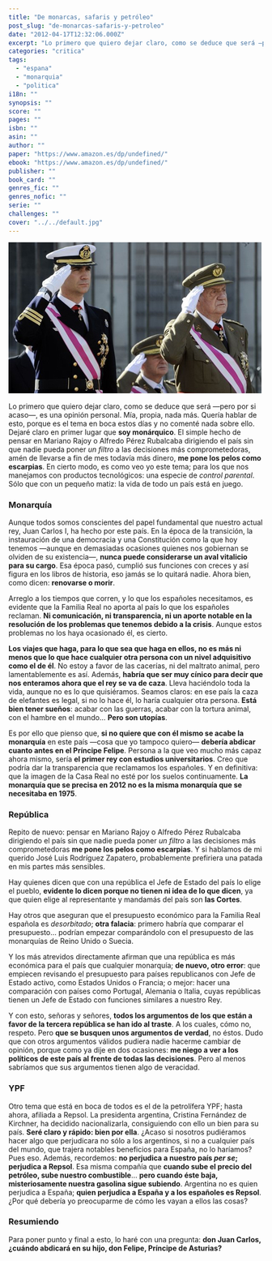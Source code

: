 ```yaml
---
title: "De monarcas, safaris y petróleo"
post_slug: "de-monarcas-safaris-y-petroleo"
date: "2012-04-17T12:32:06.000Z"
excerpt: "Lo primero que quiero dejar claro, como se deduce que será —pero por si acaso—, es una opinión personal. Mía, propia, nada más. Quería hablar de esto, porque es el tema en boca estos días y no comenté nada sobre ello. Dejaré claro en primer lugar que soy monárquico. El simple hecho de pensar en Mariano Rajoy o Alfredo Pérez Rubalcaba dirigiendo el país sin que nadie pueda poner un filtro a las decisiones más comprometedoras, amén de llevarse a fin de mes todavía más dinero, me pone los pelos como escarpias…"
categories: "critica"
tags: 
  - "espana"
  - "monarquia"
  - "politica"
i18n: ""
synopsis: ""
score: ""
pages: ""
isbn: ""
asin: ""
author: ""
paper: "https://www.amazon.es/dp/undefined/"
ebook: "https://www.amazon.es/dp/undefined/"
publisher: ""
book_card: ""
genres_fic: ""
genres_nofic: ""
serie: ""
challenges: ""
cover: "../../default.jpg"
---
```


![](images/Rey-JC-Principe.jpg)

Lo primero que quiero dejar claro, como se deduce que será —pero por si acaso—, es una opinión personal. Mía, propia, nada más. Quería hablar de esto, porque es el tema en boca estos días y no comenté nada sobre ello. Dejaré claro en primer lugar que **soy monárquico**. El simple hecho de pensar en Mariano Rajoy o Alfredo Pérez Rubalcaba dirigiendo el país sin que nadie pueda poner _un filtro_ a las decisiones más comprometedoras, amén de llevarse a fin de mes todavía más dinero, **me pone los pelos como escarpias**. En cierto modo, es como veo yo este tema; para los que nos manejamos con productos tecnológicos: una especie de _control parental_. Sólo que con un pequeño matiz: la vida de todo un país está en juego.

### Monarquía

Aunque todos somos conscientes del papel fundamental que nuestro actual rey, Juan Carlos I, ha hecho por este país. En la época de la transición, la instauración de una democracia y una Constitución como la que hoy tenemos —aunque en demasiadas ocasiones quienes nos gobiernan se olviden de su existencia—, **nunca puede considerarse un aval vitalicio para su cargo**. Esa época pasó, cumplió sus funciones con creces y así figura en los libros de historia, eso jamás se lo quitará nadie. Ahora bien, como dicen: **renovarse o morir**.

Arreglo a los tiempos que corren, y lo que los españoles necesitamos, es evidente que la Familia Real no aporta al país lo que los españoles reclaman. **Ni comunicación, ni transparencia, ni un aporte notable en la resolución de los problemas que tenemos debido a la crisis**. Aunque estos problemas no los haya ocasionado él, es cierto.

**Los viajes que haga, para lo que sea que haga en ellos, no es más ni menos que lo que hace cualquier otra persona con un nivel adquisitivo como el de él**. No estoy a favor de las cacerías, ni del maltrato animal, pero lamentablemente es así. Además, **habría que ser muy cínico para decir que nos enteramos ahora que el rey se va de caza**. Lleva haciéndolo toda la vida, aunque no es lo que quisiéramos. Seamos claros: en ese país la caza de elefantes es legal, si no lo hace él, lo haría cualquier otra persona. **Está bien tener sueños**: acabar con las guerras, acabar con la tortura animal, con el hambre en el mundo… **Pero son utopías**.

Es por ello que pienso que, **si no quiere que con él mismo se acabe la monarquía** en este país —cosa que yo tampoco quiero— **debería abdicar cuanto antes en el Príncipe Felipe**. Persona a la que veo mucho más capaz ahora mismo, sería **el primer rey con estudios universitarios**. Creo que podría dar la transparencia que reclamamos los españoles. Y en definitiva: que la imagen de la Casa Real no esté por los suelos continuamente. **La monarquía que se precisa en 2012 no es la misma monarquía que se necesitaba en 1975**.

### República

Repito de nuevo: pensar en Mariano Rajoy o Alfredo Pérez Rubalcaba dirigiendo el país sin que nadie pueda poner _un filtro_ a las decisiones más comprometedoras **me pone los pelos como escarpias**. Y si hablamos de mi querido José Luis Rodríguez Zapatero, probablemente prefiriera una patada en mis partes más sensibles.

Hay quienes dicen que con una república el Jefe de Estado del país lo elige el pueblo, **evidente lo dicen porque no tienen ni idea de lo que dicen**, ya que quien elige al representante y mandamás del país son **las Cortes**.

Hay otros que aseguran que el presupuesto económico para la Familia Real española es _desorbitado_; **otra falacia**: primero habría que comparar el presupuesto… podrían empezar comparándolo con el presupuesto de las monarquías de Reino Unido o Suecia.

Y los más atrevidos directamente afirman que una república es más económica para el país que cualquier monarquía; **de nuevo, otro error**: que empiecen revisando el presupuesto para países republicanos con Jefe de Estado activo, como Estados Unidos o Francia; o mejor: hacer una comparación con países como Portugal, Alemania o Italia, cuyas repúblicas tienen un Jefe de Estado con funciones similares a nuestro Rey.

Y con esto, señoras y señores, **todos los argumentos de los que están a favor de la tercera república se han ido al traste**. A los cuales, cómo no, respeto. Pero **que se busquen unos argumentos de verdad**, no éstos. Dudo que con otros argumentos válidos pudiera nadie hacerme cambiar de opinión, porque como ya dije en dos ocasiones: **me niego a ver a los políticos de este país al frente de todas las decisiones**. Pero al menos sabríamos que sus argumentos tienen algo de veracidad.

### YPF

Otro tema que está en boca de todos es el de la petrolífera YPF; hasta ahora, afiliada a Repsol. La presidenta argentina, Cristina Fernández de Kirchner, ha decidido nacionalizarla, consiguiendo con ello un bien para su país. **Seré claro y rápido: bien por ella**. ¿Acaso si nosotros pudiéramos hacer algo que perjudicara no sólo a los argentinos, si no a cualquier país del mundo, que trajera notables beneficios para España, no lo haríamos? Pues eso. Además, recordemos: **no perjudica a nuestro país _per se_; perjudica a Repsol**. Esa misma compañía que **cuando sube el precio del petróleo, sube nuestro combustible**… **pero cuando éste baja, misteriosamente nuestra gasolina sigue subiendo**. Argentina no es quien perjudica a España; **quien perjudica a España y a los españoles es Repsol**. ¿Por qué debería yo preocuparme de cómo les vayan a ellos las cosas?

### Resumiendo

Para poner punto y final a esto, lo haré con una pregunta: **don Juan Carlos, ¿cuándo abdicará en su hijo, don Felipe, Príncipe de Asturias?**
